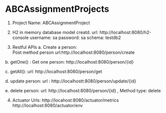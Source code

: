 # ABCAssignmentProjects
1.	Project Name: ABCAssignmentProject
2.	H2 in memory database model creatd.
url:  http://localhost:8080/h2-console
username: sa
password: sa
schema: testdb2

 

3.	Restful APIs
a.	Create a person:  
Post method
person url:http://localhost:8080/person/create 

 
b.	getOne() : Get one person:  http://localhost:8080/person/{id}
 
c.	getAll(): 
url: http://localhost:8080/person/get

 

d.	update person: 
url : http://localhostt:8080/person/update/{id}

 

e.	delete person:
url: http://localhost:8080/person/{id} , Method type: delete

 


4.	Actuator 
Urls:  http://locahost:8080/actuator/metrics
          http://localhost:8080/actuator/env
